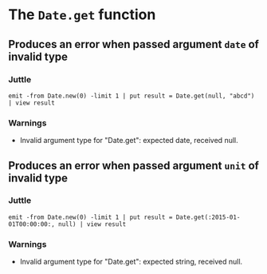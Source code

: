 The `Date.get` function
=======================

Produces an error when passed argument `date` of invalid type
-------------------------------------------------------------

### Juttle

    emit -from Date.new(0) -limit 1 | put result = Date.get(null, "abcd") | view result

### Warnings

  * Invalid argument type for "Date.get": expected date, received null.

Produces an error when passed argument `unit` of invalid type
-------------------------------------------------------------

### Juttle

    emit -from Date.new(0) -limit 1 | put result = Date.get(:2015-01-01T00:00:00:, null) | view result

### Warnings

  * Invalid argument type for "Date.get": expected string, received null.
